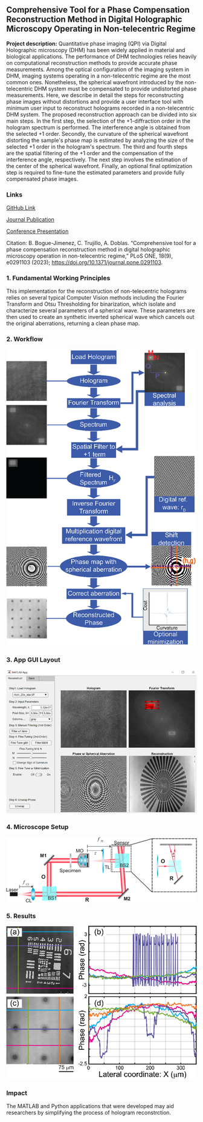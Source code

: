 ## Comprehensive Tool for a Phase Compensation Reconstruction Method in Digital Holographic Microscopy Operating in Non-telecentric Regime

**Project description:** Quantitative phase imaging (QPI) via Digital Holographic microscopy (DHM) has been widely applied in material and biological applications. The performance of DHM technologies relies heavily on computational reconstruction methods to provide accurate phase measurements. Among the optical configuration of the imaging system in DHM, imaging systems operating in a non-telecentric regime are the most common ones. Nonetheless, the spherical wavefront introduced by the non-telecentric DHM system must be compensated to provide undistorted phase measurements. Here, we describe in detail the steps for reconstructing phase images without distortions and provide a user interface tool with minimum user input to reconstruct holograms recorded in a non-telecentric DHM system. The proposed reconstruction approach can be divided into six main steps. In the first step, the selection of the +1-diffraction order in the hologram spectrum is performed. The interference angle is obtained from the selected +1 order. Secondly, the curvature of the spherical wavefront distorting the sample's phase map is estimated by analyzing the size of the selected +1 order in the hologram's spectrum. The third and fourth steps are the spatial filtering of the +1 order and the compensation of the interference angle, respectively. The next step involves the estimation of the center of the spherical wavefront. Finally, an optional final optimization step is required to fine-tune the estimated parameters and provide fully compensated phase images.

### Links

[GitHub Link](https://github.com/bbgjmnez/noteleDHM-Tool)

[Journal Publication](/pdf//2023-nonteletool-PLoSONE-FINAL.pdf)

[Conference Presentation](/pdf/SPIE2023-West-DHM-NonTele-Final.pdf)

Citation: B. Bogue-Jimenez, C. Trujillo, A. Doblas. “Comprehensive tool for a phase compensation reconstruction method in digital holographic microscopy operation in non-telecentric regime,” PLoS ONE, 18(9), e0291103 (2023); https://doi.org/10.1371/journal.pone.0291103.

### 1. Fundamental Working Principles

This implementation for the reconstruction of non-telecentric holograms relies on several typical Computer Vision methods including the Fourier Transform and Otsu Thresholding for binarization, which isolate and characterize several parameters of a spherical wave. These parameters are then used to create an synthetic inverted spherical wave which cancels out the original aberrations, returning a clean phase map.   

### 2. Workflow

<img src="images/noteleApp/Picture1.png?raw=true"/>

### 3. App GUI Layout

<img src="images/noteleApp/Picture3.png?raw=true"/>

### 4. Microscope Setup

<img src="images/noteleApp/Picture4.png?raw=true"/>

### 5. Results

<img src="images/noteleApp/Picture6.png?raw=true"/>

### Impact

The MATLAB and Python applications that were developed may aid researchers by simplifying the process of hologram reconstrction. 
